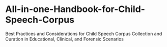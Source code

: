 # All-in-one-Handbook-for-Child-Speech-Corpus
Best Practices and Considerations for Child Speech Corpus Collection and Curation in Educational, Clinical, and Forensic Scenarios
